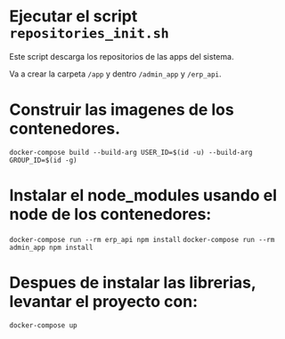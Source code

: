 # Ejecutar el script ```repositories_init.sh```

Este script descarga los repositorios de las apps del sistema.

Va a crear la carpeta ```/app``` y dentro ```/admin_app``` y ```/erp_api```.

# Construir las imagenes de los contenedores.

```docker-compose build --build-arg USER_ID=$(id -u) --build-arg GROUP_ID=$(id -g) ```

# Instalar el node_modules usando el node de los contenedores:

```docker-compose run --rm erp_api npm install```
```docker-compose run --rm admin_app npm install```

# Despues de instalar las librerias, levantar el proyecto con:

```docker-compose up```